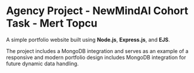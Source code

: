 # Agency Project - NewMindAI Cohort Task - Mert Topcu

A simple portfolio website built using **Node.js**, **Express.js**, and **EJS**. 

The project includes a MongoDB integration and serves as an example of a responsive and modern portfolio design includes MongoDB integration for future dynamic data handling.
